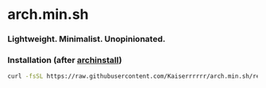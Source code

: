 # arch.min.sh

### Lightweight. Minimalist. Unopinionated.

### Installation (after [archinstall](https://wiki.archlinux.org/title/Archinstall))

```bash
curl -fsSL https://raw.githubusercontent.com/Kaiserrrrrr/arch.min.sh/refs/heads/main/installer.sh | sh
```
